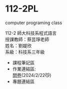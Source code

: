 # 112-2PL  
computer programing class  

112-2 師大科技系程式語言  
授課教師：蔡芸琤老師  
姓名：劉媞欣  
系級：科技系三年級  

+  課程筆記區  
+  作業連結區:  
  [問卷](test)(2024/2/22😼)  
+  專題連結區  

